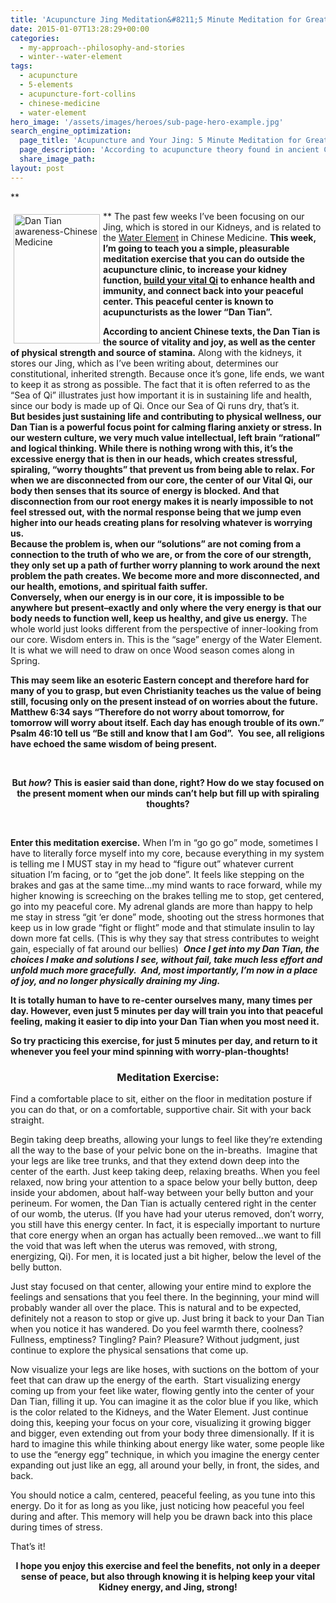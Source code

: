 ```yaml
---
title: 'Acupuncture Jing Meditation&#8211;5 Minute Meditation for Greater Strength, Vitality, and Joy!'
date: 2015-01-07T13:28:29+00:00
categories:
  - my-approach--philosophy-and-stories
  - winter--water-element
tags:
  - acupuncture
  - 5-elements
  - acupuncture-fort-collins
  - chinese-medicine
  - water-element
hero_image: '/assets/images/heroes/sub-page-hero-example.jpg'
search_engine_optimization:
  page_title: 'Acupuncture and Your Jing: 5 Minute Meditation for Greater Strength, Vitality, and Joy!'
  page_description: 'According to acupuncture theory found in ancient Chinese texts, the Dan Tian is the source of vitality and joy, as well as the center of physical strength and source of stamina. The past few weeks I've been focusing on our Jing, which is stored in our Kidneys, and is related to the Water Element in Chinese Medicine. Now, I will teach you a simple, pleasurable meditation exercise that you can do daily, to increase your kidney function, build your vital Qi to enhance health and immunity, and connect back into your peaceful center. This peaceful center is known as the lower "Dan Tian".'
  share_image_path:
layout: post
---
```

**
  
**  <img src="http://ih.constantcontact.com/fs085/1102844965003/img/100.jpg" alt="Dan Tian awareness-Chinese Medicine" width="138" height="207" align="left" border="0" hspace="5" vspace="5" />The past few weeks I&#8217;ve been focusing on our Jing, which is stored in our Kidneys, and is related to the [Water Element](http://www.wisdomwaysacupuncture.com/2018/01/12/the-depths-of-water-will-keep-you-balanced-this-winter/) in Chinese Medicine. **This week, I&#8217;m going to teach you a simple, pleasurable meditation exercise that you can do outside the acupuncture clinic, to increase your kidney function, [build your vital Qi](http://www.wisdomwaysacupuncture.com/2018/01/02/foods-to-nourish-your-jing/) to enhance health and immunity, and connect back into your peaceful center. This peaceful center is known to acupuncturists as the lower &#8220;Dan Tian&#8221;.**

<div>
  <div>
    <strong>According to ancient Chinese texts, the Dan Tian is the source of vitality and joy, as well as the center of physical strength and source of stamina.</strong> Along with the kidneys, it stores our Jing, which as I&#8217;ve been writing about, determines our constitutional, inherited strength. Because once it&#8217;s gone, life ends, we want to keep it as strong as possible. The fact that it is often referred to as the &#8220;Sea of Qi&#8221; illustrates just how important it is in sustaining life and health, since our body is made up of Qi. Once our Sea of Qi runs dry, that&#8217;s it.
  </div>
  
  <div>
  </div>
  
  <div>
    <strong>But besides just sustaining life and contributing to physical wellness, our Dan Tian is a powerful focus point for calming flaring anxiety or stress. In our western culture, we very much value intellectual, left brain &#8220;rational&#8221; and logical thinking. While there is nothing wrong with this, it&#8217;s the excessive energy that is then in our heads, which creates stressful, spiraling, &#8220;worry thoughts&#8221; that prevent us from being able to relax. For when we are disconnected from our core, the center of our Vital Qi, our body then senses that its source of energy is blocked. And that disconnection from our root energy makes it is nearly impossible to not feel stressed out, with the normal response being that we jump even higher into our heads creating plans for resolving whatever is worrying us. </strong>
  </div>
  
  <div>
  </div>
  
  <div>
    <strong>Because the problem is, when our &#8220;solutions&#8221; are not coming from a connection to the truth of who we are, or from the core of our strength, they only set up a path of further worry planning to work around the next problem the path creates. We become more and more disconnected, and our health, emotions, and spiritual faith suffer. </strong>
  </div>
  
  <div>
  </div>
  
  <div>
    <strong>Conversely, when our energy is in our core, it is impossible to be anywhere but present&#8211;exactly and only where the very energy is that our body needs to function well, keep us healthy, and give us energy.</strong> The whole world just looks different from the perspective of inner-looking from our core. Wisdom enters in. This is the &#8220;sage&#8221; energy of the Water Element. It is what we will need to draw on once Wood season comes along in Spring.
  </div>
  
  <p>
    <strong>This may seem like an esoteric Eastern concept and therefore hard for many of you to grasp, but even Christianity teaches us the value of being still, focusing only on the present instead of on worries about the future. Matthew 6:34 says &#8220;Therefore do not worry about tomorrow, for tomorrow will worry about itself. Each day has enough trouble of its own.&#8221; Psalm 46:10 tell us &#8220;Be still and know that I am God&#8221;.  You see, all religions have echoed the same wisdom of being present. </strong>
  </p>
  
  <p>
    &nbsp;
  </p>
  
  <p style="text-align: center;">
    <strong>But <em>how</em>? This is easier said than done, right? How do we stay focused on the present moment when our minds can&#8217;t help but fill up with spiraling thoughts?</strong>
  </p>
  
  <p>
    &nbsp;
  </p>
  
  <p>
    <strong>Enter this meditation exercise.</strong> When I&#8217;m in &#8220;go go go&#8221; mode, sometimes I have to literally force myself into my core, because everything in my system is telling me I MUST stay in my head to &#8220;figure out&#8221; whatever current situation I&#8217;m facing, or to &#8220;get the job done&#8221;. It feels like stepping on the brakes and gas at the same time&#8230;my mind wants to race forward, while my higher knowing is screeching on the brakes telling me to stop, get centered, go into my peaceful core. My adrenal glands are more than happy to help me stay in stress &#8220;git &#8216;er done&#8221; mode, shooting out the stress hormones that keep us in low grade &#8220;fight or flight&#8221; mode and that stimulate insulin to lay down more fat cells. (This is why they say that stress contributes to weight gain, especially of fat around our bellies)  <em><strong>Once I get into my Dan Tian, the choices I make and solutions I see, without fail, take much less effort and unfold much more gracefully.  And, most importantly, I&#8217;m now in a place of joy, and no longer physically draining my Jing.</strong></em>
  </p>
  
  <p>
    <strong>It is totally human to have to re-center ourselves many, many times per day. However, even just 5 minutes per day will train you into that peaceful feeling, making it easier to dip into your Dan Tian when you most need it.</strong>
  </p>
  
  <p>
    <strong>So try practicing this exercise, for just 5 minutes per day, and return to it whenever you feel your mind spinning with worry-plan-thoughts!</strong>
  </p>
  
  <h3 style="text-align: center;">
    Meditation Exercise:
  </h3>
  
  <p>
    Find a comfortable place to sit, either on the floor in meditation posture if you can do that, or on a comfortable, supportive chair. Sit with your back straight.
  </p>
  
  <p>
    Begin taking deep breaths, allowing your lungs to feel like they&#8217;re extending all the way to the base of your pelvic bone on the in-breaths.  Imagine that your legs are like tree trunks, and that they extend down deep into the center of the earth. Just keep taking deep, relaxing breaths. When you feel relaxed, now bring your attention to a space below your belly button, deep inside your abdomen, about half-way between your belly button and your perineum. For women, the Dan Tian is actually centered right in the center of our womb, the uterus. (If you have had your uterus removed, don&#8217;t worry, you still have this energy center. In fact, it is especially important to nurture that core energy when an organ has actually been removed&#8230;we want to fill the void that was left when the uterus was removed, with strong, energizing, Qi). For men, it is located just a bit higher, below the level of the belly button.
  </p>
  
  <p>
    Just stay focused on that center, allowing your entire mind to explore the feelings and sensations that you feel there. In the beginning, your mind will probably wander all over the place. This is natural and to be expected, definitely not a reason to stop or give up. Just bring it back to your Dan Tian when you notice it has wandered. Do you feel warmth there, coolness? Fullness, emptiness? Tingling? Pain? Pleasure? Without judgment, just continue to explore the physical sensations that come up.
  </p>
  
  <p>
    Now visualize your legs are like hoses, with suctions on the bottom of your feet that can draw up the energy of the earth.  Start visualizing energy coming up from your feet like water, flowing gently into the center of your Dan Tian, filling it up. You can imagine it as the color blue if you like, which is the color related to the Kidneys, and the Water Element. Just continue doing this, keeping your focus on your core, visualizing it growing bigger and bigger, even extending out from your body three dimensionally. If it is hard to imagine this while thinking about energy like water, some people like to use the &#8220;energy egg&#8221; technique, in which you imagine the energy center expanding out just like an egg, all around your belly, in front, the sides, and back.
  </p>
  
  <p>
    You should notice a calm, centered, peaceful feeling, as you tune into this energy. Do it for as long as you like, just noticing how peaceful you feel during and after. This memory will help you be drawn back into this place during times of stress.
  </p>
  
  <p>
    That&#8217;s it!
  </p>
  
  <p style="text-align: center;">
    <strong>I hope you enjoy this exercise and feel the benefits, not only in a deeper sense of peace, but also through knowing it is helping keep your vital Kidney energy, and Jing, strong!</strong>
  </p>
</div>